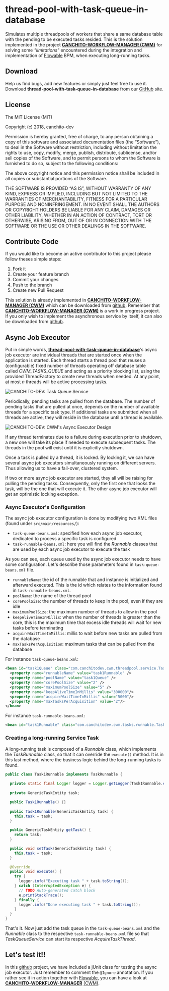 # thread-pool-with-task-queue-in-database
Simulates multiple threadpools of workers that share a same database table with the pending to be executed tasks resided. This is the solution implemented in the project [**CANCHITO-WORKFLOW-MANAGER (CWM)**](http://canchito-dev.com/projects/cwm) for solving some _"limitations"_ encountered during the integration and implementation of [Flowable](https://www.flowable.org/) BPM, when executing long-running tasks. 

## Download
Help us find bugs, add new features or simply just feel free to use it. Download **thread-pool-with-task-queue-in-database** from our [ GitHub](https://github.com/canchito-dev/thread-pool-with-task-queue-in-database) site.

## License
The MIT License (MIT)  

Copyright (c) 2018, canchito-dev  

Permission is hereby granted, free of charge, to any person obtaining a copy of this software and associated documentation files (the “Software”), to deal in the Software without restriction, including without limitation the rights to use, copy, modify, merge, publish, distribute, sublicense, and/or sell copies of the Software, and to permit persons to whom the Software is furnished to do so, subject to the following conditions:  

The above copyright notice and this permission notice shall be included in all copies or substantial portions of the Software.  

THE SOFTWARE IS PROVIDED “AS IS”, WITHOUT WARRANTY OF ANY KIND, EXPRESS OR IMPLIED, INCLUDING BUT NOT LIMITED TO THE WARRANTIES OF MERCHANTABILITY, FITNESS FOR A PARTICULAR PURPOSE AND NONINFRINGEMENT. IN NO EVENT SHALL THE AUTHORS OR COPYRIGHT HOLDERS BE LIABLE FOR ANY CLAIM, DAMAGES OR OTHER LIABILITY, WHETHER IN AN ACTION OF CONTRACT, TORT OR OTHERWISE, ARISING FROM, OUT OF OR IN CONNECTION WITH THE SOFTWARE OR THE USE OR OTHER DEALINGS IN THE SOFTWARE.

## Contribute Code
If you would like to become an active contributor to this project please follow theses simple steps:

1.  Fork it
2.  Create your feature branch
3.  Commit your changes
4.  Push to the branch
5.  Create new Pull Request

This solution is already implemented in [**CANCHITO-WORKFLOW-MANAGER (CWM)**](http://canchito-dev.com/projects/cwm) which can be downloaded from [github](https://github.com/canchito-dev/canchito-workflow-manager). Remember that [**CANCHITO-WORKFLOW-MANAGER (CWM)**](http://canchito-dev.com/projects/cwm) is a work in progress project. If you only wish to implement the asynchronous service by itself, it can also be downloaded from [github](https://github.com/canchito-dev/thread-pool-with-task-queue-in-database).

## Async Job Executor
Put in simple words, [**thread-pool-with-task-queue-in-database**](https://github.com/canchito-dev/thread-pool-with-task-queue-in-database)'s async job executor are individual threads that are started once when the application is started. Each thread starts a thread pool that reuses a (configurable) fixed number of threads operating off database table called _CWM\_TASKS\_QUEUE_ and acting as a priority blocking list, using the provided ThreadFactory to create new threads when needed. At any point, at most _n_ threads will be active processing tasks.

![CANCHITO-DEV: Task Queue Service](http://canchito-dev.com/img/cwm/userguide/canchito_dev_task_queue_service.png)

Periodically, pending tasks are pulled from the database. The number of pending tasks that are pulled at once, depends on the number of available threads for a specific task type. If additional tasks are submitted when all threads are active, they will reside in the database until a thread is available.

![CANCHITO-DEV: CWM's Async Executor Design](http://canchito-dev.com/img/thread-pool-with-task-queue-in-database/canchito_dev_async_executor_design.png)

If any thread terminates due to a failure during execution prior to shutdown, a new one will take its place if needed to execute subsequent tasks. The threads in the pool will exist until it is explicitly shutdown.

Once a task is pulled by a thread, it is locked. By locking it, we can have several async job executors simultaneously running on different servers. Thus allowing us to have a fail-over, clustered system.

If two or more async job executor are started, they all will be raising for pulling the pending tasks. Consequently, only the first one that looks the task, will be the one that will execute it. The other async job executor will get an optimistic locking exception.

### Async Executor's Configuration
The async job executor configuration is done by modifying two XML files (found under `src/main/resources/`):

*   `task-queue-beans.xml`: specified how each async job executor, dedicated to process a specific task is configured
*   `task-runnable-beans.xml`: here you will find the _Runnable_ classes that are used by each async job executor to execute the task

As you can see, each queue used by the async job executor needs to have some configuration. Let's describe those parameters found in `task-queue-beans.xml` file.

*   `runnableName`: the id of the runnable that and instance is initialized and afterward executed. This is the id which relates to the information found in `task-runnable-beans.xml`.
*   `poolName`: the name of the thread pool
*   `corePoolSize`: the number of threads to keep in the pool, even if they are idle
*   `maximumPoolSize`: the maximum number of threads to allow in the pool
*   `keepAliveTimeInMillis`: when the number of threads is greater than the core, this is the maximum time that excess idle threads will wait for new tasks before terminating
*   `acquireWaitTimeInMillis`: millis to wait before new tasks are pulled from the database
*   `maxTasksPerAcquisition`: maximum tasks that can be pulled from the database

For instance `task-queue-beans.xml`:

```xml
<bean id="task1Queue" class="com.canchitodev.cwm.threadpool.service.TaskQueue" scope="prototype">
  <property name="runnableName" value="task1Runnable" />
  <property name="poolName" value="task1Queue" />
  <property name="corePoolSize" value="2" />
  <property name="maximumPoolSize" value="5" />
  <property name="keepAliveTimeInMillis" value="300000"/>
  <property name="acquireWaitTimeInMillis" value="5000"/>
  <property name="maxTasksPerAcquisition" value="2"/>
</bean>
```

For instance `task-runnable-beans.xml`:

```xml
<bean id="task1Runnable" class="com.canchitodev.cwm.tasks.runnable.Task1Runnable" scope="prototype"></bean>
```

### Creating a long-running Service Task
A long-running task is composed of a _Runnable_ class, which implements the _TaskRunnable_ class, so that it can override the `execute()` method. It is in this last method, where the business logic behind the long-running tasks is found.

```java
public class Task1Runnable implements TaskRunnable {
  
  private static final Logger logger = Logger.getLogger(Task1Runnable.class);
  
  private GenericTaskEntity task;

  public Task1Runnable() {}
  
  public Task1Runnable(GenericTaskEntity task) {
    this.task = task;
  }

  public GenericTaskEntity getTask() {
    return task;
  }

  public void setTask(GenericTaskEntity task) {
    this.task = task;
  }

  @Override
  public void execute() {
    try {
      logger.info("Executing task " + task.toString());
    } catch (InterruptedException e) {
      // TODO Auto-generated catch block
      e.printStackTrace();
    } finally {
      logger.info("Done executing task " + task.toString());
    }
  }
}
```

That's it. Now just add the task queue in the `task-queue-beans.xml` and the _Runnable_ class to the respective `task-runnable-beans.xml` file so that _TaskQueueService_ can start its respective _AcquireTaskThread_.

## Let's test it!!
In this [github](https://github.com/canchito-dev/thread-pool-with-task-queue-in-database) project, we have included a jUnit class for testing the async job executor. Just remember to comment the `@Ignore` annotation. If you rather see it in action together with [Flowable](https://www.flowable.org/), you can have a look at **[CANCHITO-WORKFLOW-MANAGER](http://canchito-dev.com/projects/cwm)** [(CWM)](https://github.com/canchito-dev/canchito-workflow-manager).